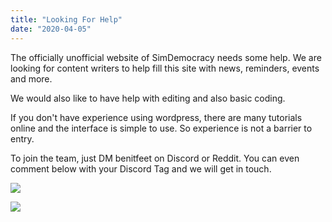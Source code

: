 ```yaml
---
title: "Looking For Help"
date: "2020-04-05"
---
```


The officially unofficial website of SimDemocracy needs some help. We are looking for content writers to help fill this site with news, reminders, events and more.

We would also like to have help with editing and also basic coding.

If you don't have experience using wordpress, there are many tutorials online and the interface is simple to use. So experience is not a barrier to entry.

To join the team, just DM benitfeet on Discord or Reddit. You can even comment below with your Discord Tag and we will get in touch.

[![](https://rsimdemocracy.files.wordpress.com/2020/04/discord_101785.png?w=512)](https://discordapp.com/channels/@me/696328362976739432)

[![](https://rsimdemocracy.files.wordpress.com/2020/04/download.png?w=225)](https://www.reddit.com/user/benitfeet)
